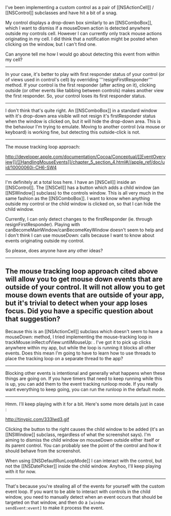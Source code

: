 I've been implementing a custom control as a pair of [[NSActionCell]] / [[NSControl]] subclasses and have hit a bit of a snag.

My control displays a drop-down box similarly to an [[NSComboBox]], which I want to dismiss if a mouseDown action is detected anywhere outside my controls cell. However I can currently only track mouse actions originating in my cell. I did think that a notification might be posted when clicking on the window, but I can't find one.

Can anyone tell me how I would go about detecting this event from within my cell? 

---- 

In your case, it's better to play with first responder status of your control (or of views used in control's cell) by overriding '''resignFirstResponder''' method.
If your control is the first responder (after acting on it), clicking outside (or other events like tabbing between controls) makes another view the first responder. So, your control loses its first responder status. 

---- 

I don't think that's quite right. An [[NSComboBox]] in a standard window with it's drop-down area visible will not resign it's firstResponder status when the window is clicked on, but it will hide the drop-down area. This is the behaviour I'm trying to emulate. Moving to another control (via mouse or keyboard) is working fine, but detecting this outside-click is not.

----

The mouse tracking loop approach: 

http://developer.apple.com/documentation/Cocoa/Conceptual/[[EventOverview]]/[[HandlingMouseEvents]]/chapter_5_section_4.html#//apple_ref/doc/uid/10000060i-CH6-SW4

----

I'm definitely at a total loss here. I have an [[NSCell]] inside an [[NSControl]]. The [[NSCell]] has a button which adds a child window (an [[NSWindow]] subclass) to the controls window. This is all very much in the same fashion as the [[NSComboBox]]. I want to know when anything outside my control or the child window is clicked on, so that I can hide the child window.

Currently, I can only detect changes to the firstResponder (ie. through resignFirstResponder). Playing with canBecomeMainWindow/canBecomeKeyWindow doesn't seem to help and I don't think I can use mouseDown: calls because I want to know about events originating outside my control.

So please, does anyone have any other ideas? 

----
The mouse tracking loop approach cited above will allow you to get mouse down events that are outside of your control. It will not allow you to get mouse down events that are outside of your app, but it's trivial to detect when your app loses focus. Did you have a specific question about that suggestion?
----

Because this is an [[NSActionCell]] subclass which doesn't seem to have a mouseDown: method, I tried implementing the mouse-tracking loop in trackMouse:inRect:ofView:untilMouseUp: . I've got it to pick up clicks anywhere within my app, but while the loop is running it blocks all other events. Does this mean I'm going to have to learn how to use threads to place the tracking loop on a separate thread to the app?

----

Blocking other events is intentional and generally what happens when these things are going on. If you have timers that need to keep running while this is up, you can add them to the event tracking runloop mode. If you really want everything to keep going, you can run the runloop in the default mode.

----

Hmm. I'll keep playing with it for a bit. Here's some more details just in case :

http://tinypic.com/333lwd3.gif

Clicking the button to the right causes the child window to be added (it's an [[NSWindow]] subclass, regardless of what the screenshot says). I'm aiming to dismiss the child window on mouseDown outside either itself or its parent control. You can probably see the point of the control and how it should behave from the screenshot.

When using [[NSDefaultRunLoopMode]] I can interact with the control, but not the [[NSDatePicker]] inside the child window. Anyhoo, I'll keep playing with it for now.

----
That's because you're stealing all of the events for yourself with the custom event loop. If you want to be able to interact with controls in the child window, you need to manually detect when an event occurs that should be targeted on that window, and then do a <code>[window sendEvent:event]</code> to make it process the event.